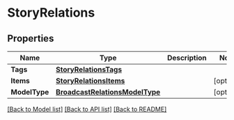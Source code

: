 # StoryRelations

## Properties

Name | Type | Description | Notes
------------ | ------------- | ------------- | -------------
**Tags** | [**StoryRelationsTags**](StoryRelations_tags.md) |  | 
**Items** | [**StoryRelationsItems**](StoryRelations_items.md) |  | [optional] 
**ModelType** | [**BroadcastRelationsModelType**](BroadcastRelations_model_type.md) |  | [optional] 

[[Back to Model list]](../README.md#documentation-for-models) [[Back to API list]](../README.md#documentation-for-api-endpoints) [[Back to README]](../README.md)


